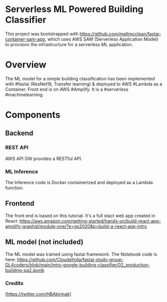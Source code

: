 # Serverless ML Powered Building Classifier

This project was bootstrapped with https://github.com/mattmcclean/fastai-container-sam-app, which uses AWS SAM (Serverless Application Model) to provision the infrastructure for a serverless ML application. 

# Overview
The ML model for a simple building classification has been implemented with #fastai (ResNet18, Transfer learning) & deployed to AWS #Lambda as a Container. Front end is on AWS #Amplify. It is a #serverless #machinelearning.

# Components

## Backend

### REST API
AWS API GW provides a RESTful API. 

### ML Inference
The Inference code is Docker containerized and deployed as a Lambda function.

## Frontend
The front end is based on this tutorial. It's a full stact web app created in React: https://aws.amazon.com/getting-started/hands-on/build-react-app-amplify-graphql/module-one/?e=gs2020&p=build-a-react-app-intro 


## ML model (not included)
The ML model was trained using fastai framework. The Notebook code is here: https://github.com/CloudaYolla/fastai-study-group-DL4coders/blob/main/intro-google-building-classifier/02_production-building-pa2.ipynb 


### Credits

[https://twitter.com/HBAkirmak]